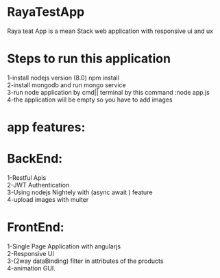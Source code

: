 # RayaTestApp
Raya teat App is a mean Stack web application with responsive ui and ux 

# Steps to run this application
1-install nodejs version (8.0) npm install <br />
2-install mongodb and run mongo service<br />
3-run node application by cmd|| terminal by this command :node app.js<br />
4-the application will be empty so you have to add images <br />

# app features:
 # BackEnd:<br />
  1-Restful Apis <br />
  2-JWT Authentication<br />
  3-Using nodejs Nightely with (async await ) feature<br />
  4-upload images with multer<br />
 # FrontEnd:<br />
  1-Single Page Application with angularjs <br />
  2-Responsive UI <br />
  3-(2way dataBinding) filter in attributes of the products<br />
  4-animation GUI.
  
